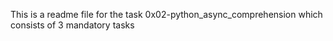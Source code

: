 This is a readme file for the task 0x02-python_async_comprehension which consists of 3 mandatory tasks